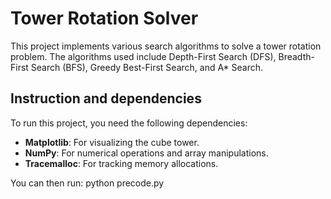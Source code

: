 # Tower Rotation Solver

This project implements various search algorithms to solve a tower rotation problem.
The algorithms used include Depth-First Search (DFS), Breadth-First Search (BFS),
Greedy Best-First Search, and A* Search.

## Instruction and dependencies
To run this project, you need the following dependencies:
- **Matplotlib**: For visualizing the cube tower.
- **NumPy**: For numerical operations and array manipulations.
- **Tracemalloc**: For tracking memory allocations.

You can then run:
python precode.py